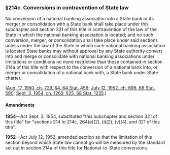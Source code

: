 ### §214c. Conversions in contravention of State law ###

No conversion of a national banking association into a State bank or its merger or consolidation with a State bank shall take place under this subchapter and section 321 of this title in contravention of the law of the State in which the national banking association is located; and no such conversion, merger, or consolidation shall take place under said sections unless under the law of the State in which such national banking association is located State banks may without approval by any State authority convert into and merge or consolidate with national banking associations under limitations or conditions no more restrictive than those contained in section 214a of this title with respect to the conversion of a national bank into, or merger or consolidation of a national bank with, a State bank under State charter.

([Aug. 17, 1950, ch. 729, §4, 64 Stat. 456](/statviewer.htm?volume=64&page=456); [July 12, 1952, ch. 696, 66 Stat. 590](/statviewer.htm?volume=66&page=590); [Sept. 3, 1954, ch. 1263, §25, 68 Stat. 1235](/statviewer.htm?volume=68&page=1235).)

#### Amendments ####

**1954**—Act Sept. 3, 1954, substituted "this subchapter and section 321 of this title" for "sections 214 to 214c, 264(e)(2), (i)(2), (v)(4), and 321 of this title".

**1952**—Act July 12, 1952, amended section so that the limitation of this section beyond which State law cannot go will be measured by the standard set out in section 214a of this title for National-to-State conversions.